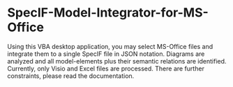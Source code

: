 # SpecIF-Model-Integrator-for-MS-Office
Using this VBA desktop application, you may select MS-Office files and integrate them to a single SpecIF file in JSON notation. Diagrams are analyzed and all model-elements plus their semantic relations are identified.
Currently, only Visio and Excel files are processed. There are further constraints, please read the documentation.
